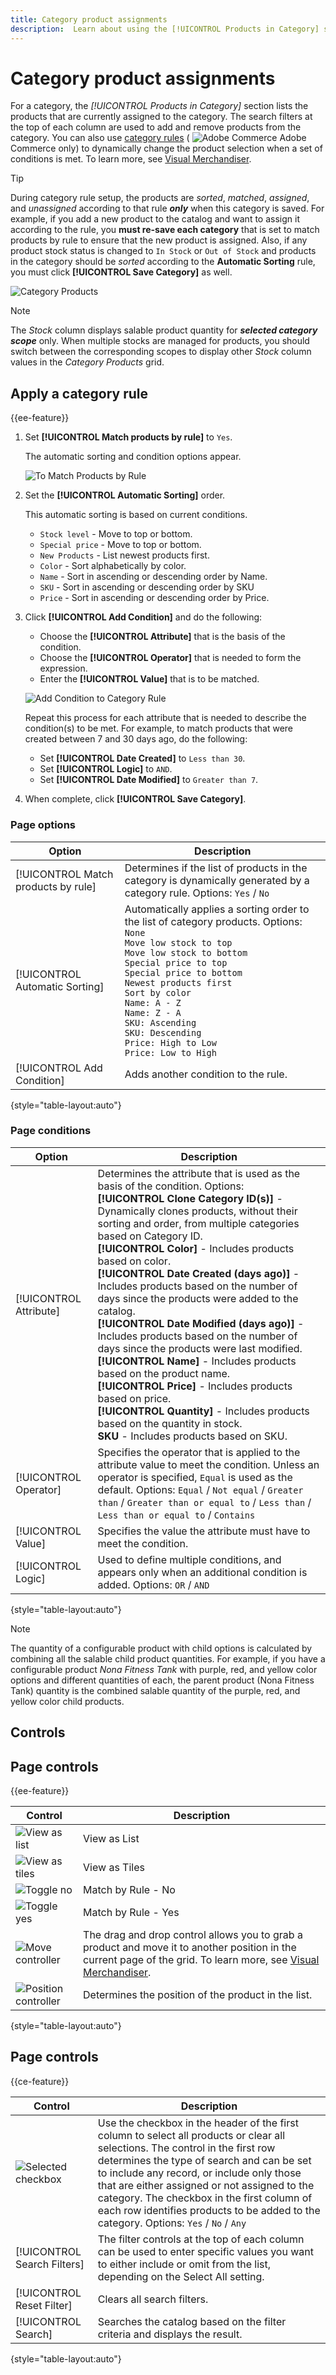 ```yaml
---
title: Category product assignments
description:  Learn about using the [!UICONTROL Products in Category] settings to control which products are currently assigned to the category.
---
```

# Category product assignments

For a category, the _[!UICONTROL Products in Category]_ section lists the products that are currently assigned to the category. The search filters at the top of each column are used to add and remove products from the category. You can also use [category rules](https://docs.magento.com/user-guide/catalog/category-product-rules.html) ( ![Adobe Commerce](../assets/adobe-logo.svg) Adobe Commerce only) to dynamically change the product selection when a set of conditions is met. To learn more, see [Visual Merchandiser](https://docs.magento.com/user-guide/marketing/visual-merchandiser.html).

>[!TIP]
>
>During category rule setup, the products are _sorted_, _matched_, _assigned_, and _unassigned_ according to that rule **_only_** when this category is saved. For example, if you add a new product to the catalog and want to assign it according to the rule, you **must re-save each category** that is set to match products by rule to ensure that the new product is assigned. Also, if any product stock status is changed to `In Stock` or `Out of Stock` and products in the category should be _sorted_ according to the **Automatic Sorting** rule, you must click **[!UICONTROL Save Category]** as well.

![Category Products](./assets/category-products-in-category.png)<!-- zoom -->

>[!NOTE]
>
>The _Stock_ column displays salable product quantity for _**selected category scope**_ only. When multiple stocks are managed for products, you should switch between the corresponding scopes to display other _Stock_ column values in the _Category Products_ grid.

## Apply a category rule

{{ee-feature}}

1. Set **[!UICONTROL Match products by rule]** to `Yes`.

   The automatic sorting and condition options appear.

   ![To Match Products by Rule](./assets/category-match-products-by-rule.png)<!-- zoom -->

1. Set the **[!UICONTROL Automatic Sorting]** order.

   This automatic sorting is based on current conditions.

   - `Stock level` - Move to top or bottom.
   - `Special price` - Move to top or bottom.
   - `New Products` - List newest products first.
   - `Color` - Sort alphabetically by color.
   - `Name` - Sort in ascending or descending order by Name.
   - `SKU` - Sort in ascending or descending order by SKU
   - `Price` - Sort in ascending or descending order by Price.

1. Click **[!UICONTROL Add Condition]** and do the following:

   - Choose the **[!UICONTROL Attribute]** that is the basis of the condition.
   - Choose the **[!UICONTROL Operator]** that is needed to form the expression.
   - Enter the **[!UICONTROL Value]** that is to be matched.

   ![Add Condition to Category Rule](./assets/category-rule-create.png)<!-- zoom -->

   Repeat this process for each attribute that is needed to describe the condition(s) to be met. For example, to match products that were created between 7 and 30 days ago, do the following:

   - Set **[!UICONTROL Date Created]** to `Less than 30`.
   - Set **[!UICONTROL Logic]** to `AND`.
   - Set **[!UICONTROL Date Modified]** to `Greater than 7`.

1. When complete, click **[!UICONTROL Save Category]**.

### Page options

|Option|Description|
|--- |--- |
|[!UICONTROL Match products by rule]|Determines if the list of products in the category is dynamically generated by a category rule. Options: `Yes` / `No`|
|[!UICONTROL Automatic Sorting]|Automatically applies a sorting order to the list of category products. Options: <br/>`None`<br/>`Move low stock to top`<br/>`Move low stock to bottom`<br/>`Special price to top`<br/>`Special price to bottom`<br/>`Newest products first`<br/>`Sort by color`<br/>`Name: A - Z`<br/>`Name: Z - A`<br/>`SKU: Ascending`<br/>`SKU: Descending`<br/>`Price: High to Low`<br/>`Price: Low to High`|
|[!UICONTROL Add Condition]|Adds another condition to the rule.|

{style="table-layout:auto"}

### Page conditions

|Option|Description|
|--- |--- |
|[!UICONTROL Attribute]|Determines the attribute that is used as the basis of the condition. Options: <br/>**[!UICONTROL Clone Category ID(s)]** - Dynamically clones products, without their sorting and order, from multiple categories based on Category ID. <br/>**[!UICONTROL Color]** - Includes products based on color. <br/>**[!UICONTROL Date Created (days ago)]** - Includes products based on the number of days since the products were added to the catalog. <br/>**[!UICONTROL Date Modified (days ago)]** - Includes products based on the number of days since the products were last modified. <br/>**[!UICONTROL Name]** - Includes products based on the product name. <br/>**[!UICONTROL Price]** - Includes products based on price. <br/>**[!UICONTROL Quantity]** - Includes products based on the quantity in stock. <br/>**SKU** - Includes products based on SKU.|
|[!UICONTROL Operator]|Specifies the operator that is applied to the attribute value to meet the condition. Unless an operator is specified, `Equal` is used as the default. Options: `Equal` / `Not equal` / `Greater than` / `Greater than or equal to` / `Less than` / `Less than or equal to` / `Contains`|
|[!UICONTROL Value]|Specifies the value  the attribute must have to meet the condition.|
|[!UICONTROL Logic]|Used to define multiple conditions, and appears only when an additional condition is added. Options: `OR` / `AND`|

{style="table-layout:auto"}

>[!NOTE]
>
>The quantity of a configurable product with child options is calculated by combining all the salable child product quantities. For example, if you have a configurable product _Nona Fitness Tank_ with purple, red, and yellow color options and different quantities of each, the parent product (Nona Fitness Tank) quantity is the combined salable quantity of the purple, red, and yellow color child products.

## Controls


## Page controls

{{ee-feature}}

| Control  | Description  |
|----------|--------------|
| ![View as list](../assets/icon-view-list.png) | View as List |
| ![View as tiles](../assets/icon-view-tiles.png) | View as Tiles |
| ![Toggle no](../assets/toggle-no.png) | Match by Rule - No|
|![Toggle yes](../assets/toggle-yes.png) | Match by Rule - Yes|
| ![Move controller](../assets/icon-move.png) | The drag and drop control allows you to grab a product and move it to another position in the current page of the grid. To learn more, see [Visual Merchandiser](https://docs.magento.com/user-guide/marketing/visual-merchandiser.html). |
| ![Position controller](../assets/control-position.png) | Determines the position of the product in the list. |

{style="table-layout:auto"}

## Page controls

{{ce-feature}}

| Control  | Description  |
|----------|--------------|
| ![Selected checkbox](../assets/checkbox-selected.png) | Use the checkbox in the header of the first column to select all products or clear all selections. The control in the first row determines the type of search and can be set to include any record, or include only those that are either assigned or not assigned to the category. The checkbox in the first column of each row identifies products to be added to the category. Options: `Yes` / `No` / `Any` |
| [!UICONTROL Search Filters] | The filter controls at the top of each column can be used to enter specific values you want to either include or omit from the list, depending on the Select All setting. |
| [!UICONTROL Reset Filter] | Clears all search filters. |
| [!UICONTROL Search] | Searches the catalog based on the filter criteria and displays the result. |

{style="table-layout:auto"}
